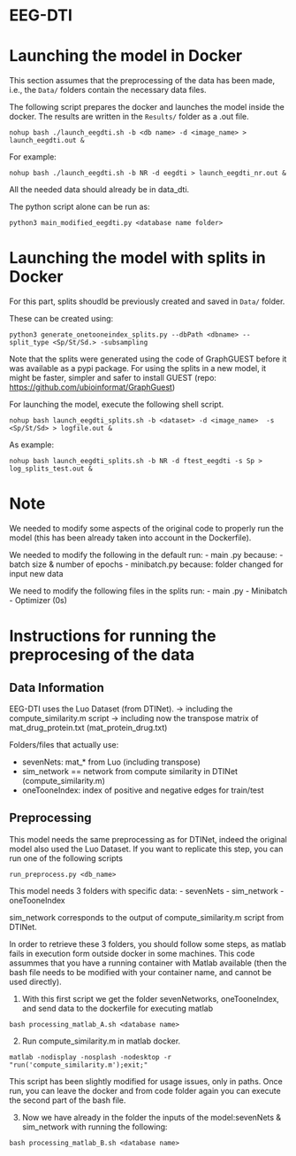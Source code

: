 EEG-DTI
=======

#  Launching the model in Docker

This section assumes that the preprocessing of the data has been made, i.e., the ```Data/``` folders contain the necessary data files.

The following script prepares the docker and launches the model inside the docker.
The results are written in the ```Results/``` folder as a .out file. 


```
nohup bash ./launch_eegdti.sh -b <db name> -d <image_name> > launch_eegdti.out &
```

For example:
```
nohup bash ./launch_eegdti.sh -b NR -d eegdti > launch_eegdti_nr.out &
```


All the needed data should already be in data_dti. 

The python script alone can be run as:
```
python3 main_modified_eegdti.py <database name folder>
```



# Launching the model with splits in Docker

For this part, splits shoudld be previously created and saved in ```Data/``` folder.

These can be created using:

```
python3 generate_onetooneindex_splits.py --dbPath <dbname> --split_type <Sp/St/Sd.> -subsampling
```

Note that the splits were generated using the code of GraphGUEST before it was available as a pypi package.
For using the splits in a new model, it might be faster, simpler and safer to install GUEST (repo: https://github.com/ubioinformat/GraphGuest)


For launching the model, execute the following shell script. 

```
nohup bash launch_eegdti_splits.sh -b <dataset> -d <image_name>  -s <Sp/St/Sd> > logfile.out &
```

As example:
```
nohup bash launch_eegdti_splits.sh -b NR -d ftest_eegdti -s Sp > log_splits_test.out &
```

# Note

We needed to modify some aspects of the original code to properly run the model (this has been already taken into account in the Dockerfile).

We needed to modify the following in the default run:
    - main .py
        because: 
            - batch size & number of epochs
    - minibatch.py
        because: folder changed for input new data

We need to modify the following files in the splits run:
    - main .py
    - Minibatch
    - Optimizer (0s)



# Instructions for running the preprocesing of the data

## Data Information
EEG-DTI uses the Luo Dataset (from DTINet).
 -> including the compute_similarity.m script 
 -> including now the transpose matrix of mat_drug_protein.txt (mat_protein_drug.txt)

Folders/files that actually use:
- sevenNets: mat_* from Luo (including transpose)
- sim_network == network from compute similarity in DTINet (compute_similarity.m)
- oneTooneIndex: index of positive and negative edges for train/test

## Preprocessing
This model needs the same preprocessing as for DTINet, indeed the original model also used the Luo Dataset. 
If you want to replicate this step, you can run one of the following scripts

```
run_preprocess.py <db_name>
```

This model needs 3 folders with specific data:
    - sevenNets
    - sim_network
    - oneTooneIndex 


sim_network corresponds to the output of compute_similarity.m script from DTINet.

In order to retrieve these 3 folders, you should follow some steps, as matlab fails in execution form outside docker 
in some machines. 
This code assummes that you have a running container with Matlab available (then the bash file needs to be modified with your container name, and cannot be used directly).

1. With this first script we get the folder sevenNetworks, oneTooneIndex, and send data to the dockerfile for executing matlab
```
bash processing_matlab_A.sh <database name>
```

2. Run compute_similarity.m in matlab docker.

```
matlab -nodisplay -nosplash -nodesktop -r "run('compute_similarity.m');exit;"
```

This script has been slightly modified for usage issues, only in paths. 
Once run, you can leave the docker and from code folder again you can execute the second
part of the bash file. 


3. Now we have already in the folder the inputs of the model:sevenNets & sim_network with running the following:

```
bash processing_matlab_B.sh <database name>
```



